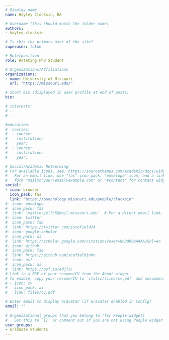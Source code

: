 ```yaml
---
# Display name
name: Hayley Clocksin, BA

# Username (this should match the folder name)
authors:
- hayley-clocksin

# Is this the primary user of the site?
superuser: false

# Role/position
role: Rotating PhD Student

# Organizations/Affiliations
organizations:
- name: University of Missouri
  url: "https://missouri.edu/"

# Short bio (displayed in user profile at end of posts)
bio: 

# interests:
# - 
# - 

#education:
#  courses:
#  - course: 
#    institution: 
#    year: 
#  - course: 
#    institution: 
#    year: 

# Social/Academic Networking
# For available icons, see: https://sourcethemes.com/academic/docs/widgets/#icons
#   For an email link, use "fas" icon pack, "envelope" icon, and a link in the
#   form "mailto:your-email@example.com" or "#contact" for contact widget.
social:
- icon: browser
  icon_pack: fas
  link: 'https://psychology.missouri.edu/people/clocksin'
#- icon: envelope
#  icon_pack: fas
#  link: 'mailto:jel7c5@mail.missouri.edu'  # For a direct email link, use "mailto:test@example.org".
#- icon: twitter
#  icon_pack: fab
#  link: https://twitter.com/jscofield24
#- icon: google-scholar
#  icon_pack: ai
#  link: https://scholar.google.com/citations?user=Nb3dR6AAAAAJ&hl=en
#- icon: github
#  icon_pack: fab
#  link: https://github.com/scofieldjohn
#- icon: osf
#  icon_pack: ai
#  link: https://osf.io/edj7c/
# Link to a PDF of your resume/CV from the About widget.
# To enable, copy your resume/CV to `static/files/cv.pdf` and uncomment the lines below.  
# - icon: cv
#   icon_pack: ai
#   link: files/cv.pdf

# Enter email to display Gravatar (if Gravatar enabled in Config)
email: ""
  
# Organizational groups that you belong to (for People widget)
#   Set this to `[]` or comment out if you are not using People widget.  
user_groups:
- Graduate Students
---
```



